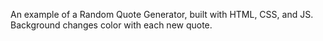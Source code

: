 An example of a Random Quote Generator, built with HTML, CSS, and JS. Background changes color with each new quote.
